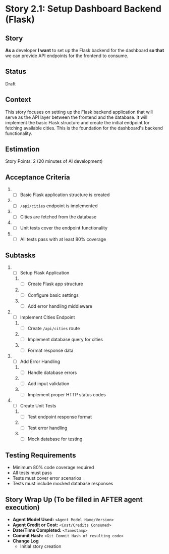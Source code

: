 # Story 2.1: Setup Dashboard Backend (Flask)

## Story

**As a** developer
**I want** to set up the Flask backend for the dashboard
**so that** we can provide API endpoints for the frontend to consume.

## Status

Draft

## Context

This story focuses on setting up the Flask backend application that will serve as the API layer between the frontend and the database. It will implement the basic Flask structure and create the initial endpoint for fetching available cities. This is the foundation for the dashboard's backend functionality.

## Estimation

Story Points: 2 (20 minutes of AI development)

## Acceptance Criteria

1. - [ ] Basic Flask application structure is created
2. - [ ] `/api/cities` endpoint is implemented
3. - [ ] Cities are fetched from the database
4. - [ ] Unit tests cover the endpoint functionality
5. - [ ] All tests pass with at least 80% coverage

## Subtasks

1. - [ ] Setup Flask Application
   1. - [ ] Create Flask app structure
   2. - [ ] Configure basic settings
   3. - [ ] Add error handling middleware
2. - [ ] Implement Cities Endpoint
   1. - [ ] Create `/api/cities` route
   2. - [ ] Implement database query for cities
   3. - [ ] Format response data
3. - [ ] Add Error Handling
   1. - [ ] Handle database errors
   2. - [ ] Add input validation
   3. - [ ] Implement proper HTTP status codes
4. - [ ] Create Unit Tests
   1. - [ ] Test endpoint response format
   2. - [ ] Test error handling
   3. - [ ] Mock database for testing

## Testing Requirements

- Minimum 80% code coverage required
- All tests must pass
- Tests must cover error scenarios
- Tests must include mocked database responses

## Story Wrap Up (To be filled in AFTER agent execution)

- **Agent Model Used:** `<Agent Model Name/Version>`
- **Agent Credit or Cost:** `<Cost/Credits Consumed>`
- **Date/Time Completed:** `<Timestamp>`
- **Commit Hash:** `<Git Commit Hash of resulting code>`
- **Change Log**
  - Initial story creation 
